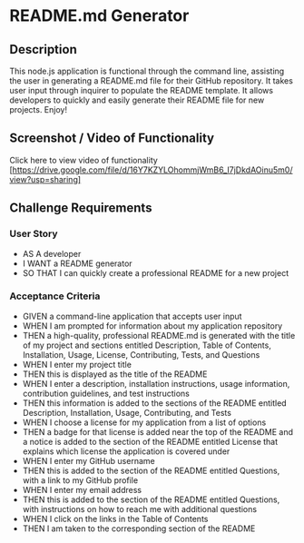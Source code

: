 # README.md Generator

## Description
This node.js application is functional through the command line, assisting the user in generating a README.md file for their GitHub repository. It takes user input through inquirer to populate the README template. It allows developers to quickly and easily generate their README file for new projects. Enjoy!

## Screenshot / Video of Functionality
Click here to view video of functionality [https://drive.google.com/file/d/16Y7KZYLOhommjWmB6_I7jDkdAOinu5m0/view?usp=sharing]

## Challenge Requirements
### User Story
* AS A developer
* I WANT a README generator
* SO THAT I can quickly create a professional README for a new project

### Acceptance Criteria
* GIVEN a command-line application that accepts user input
* WHEN I am prompted for information about my application repository
* THEN a high-quality, professional README.md is generated with the title of my project and sections entitled Description, Table of Contents, Installation, Usage, License, Contributing, Tests, and Questions
* WHEN I enter my project title
* THEN this is displayed as the title of the README
* WHEN I enter a description, installation instructions, usage information, contribution guidelines, and test instructions
* THEN this information is added to the sections of the README entitled Description, Installation, Usage, Contributing, and Tests
* WHEN I choose a license for my application from a list of options
* THEN a badge for that license is added near the top of the README and a notice is added to the section of the README entitled License that explains which license the application is covered under
* WHEN I enter my GitHub username
* THEN this is added to the section of the README entitled Questions, with a link to my GitHub profile
* WHEN I enter my email address
* THEN this is added to the section of the README entitled Questions, with instructions on how to reach me with additional questions
* WHEN I click on the links in the Table of Contents
* THEN I am taken to the corresponding section of the README
